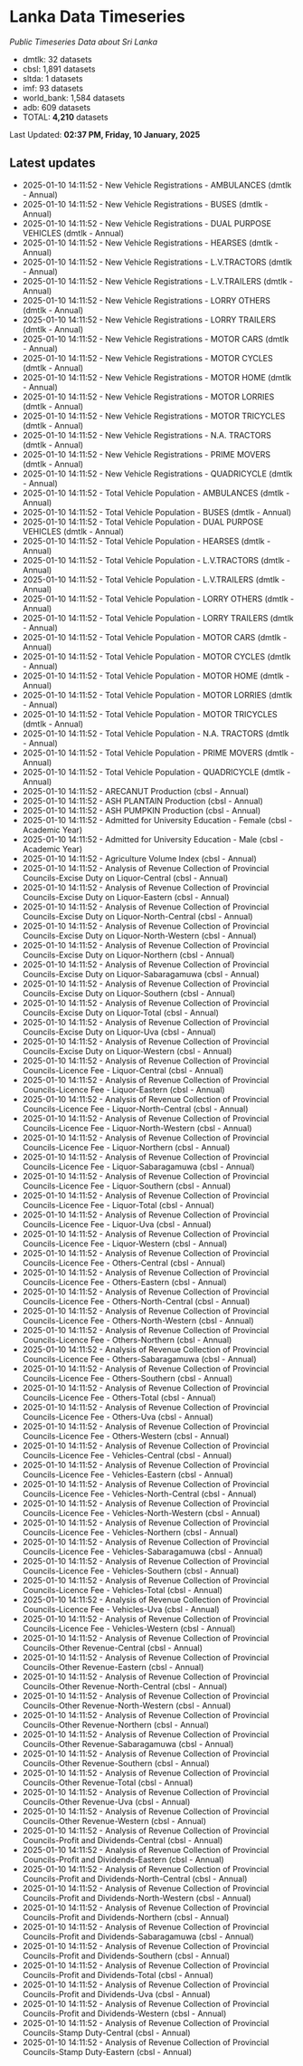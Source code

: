 # Lanka Data Timeseries
*Public Timeseries Data about Sri Lanka*

* dmtlk: 32 datasets
* cbsl: 1,891 datasets
* sltda: 1 datasets
* imf: 93 datasets
* world_bank: 1,584 datasets
* adb: 609 datasets
* TOTAL: **4,210** datasets

Last Updated: **02:37 PM, Friday, 10 January, 2025**

## Latest updates

* 2025-01-10 14:11:52 - New Vehicle Registrations - AMBULANCES (dmtlk - Annual)
* 2025-01-10 14:11:52 - New Vehicle Registrations - BUSES (dmtlk - Annual)
* 2025-01-10 14:11:52 - New Vehicle Registrations - DUAL PURPOSE VEHICLES (dmtlk - Annual)
* 2025-01-10 14:11:52 - New Vehicle Registrations - HEARSES (dmtlk - Annual)
* 2025-01-10 14:11:52 - New Vehicle Registrations - L.V.TRACTORS (dmtlk - Annual)
* 2025-01-10 14:11:52 - New Vehicle Registrations - L.V.TRAILERS (dmtlk - Annual)
* 2025-01-10 14:11:52 - New Vehicle Registrations - LORRY OTHERS (dmtlk - Annual)
* 2025-01-10 14:11:52 - New Vehicle Registrations - LORRY TRAILERS (dmtlk - Annual)
* 2025-01-10 14:11:52 - New Vehicle Registrations - MOTOR CARS (dmtlk - Annual)
* 2025-01-10 14:11:52 - New Vehicle Registrations - MOTOR CYCLES (dmtlk - Annual)
* 2025-01-10 14:11:52 - New Vehicle Registrations - MOTOR HOME (dmtlk - Annual)
* 2025-01-10 14:11:52 - New Vehicle Registrations - MOTOR LORRIES (dmtlk - Annual)
* 2025-01-10 14:11:52 - New Vehicle Registrations - MOTOR TRICYCLES (dmtlk - Annual)
* 2025-01-10 14:11:52 - New Vehicle Registrations - N.A. TRACTORS (dmtlk - Annual)
* 2025-01-10 14:11:52 - New Vehicle Registrations - PRIME MOVERS (dmtlk - Annual)
* 2025-01-10 14:11:52 - New Vehicle Registrations - QUADRICYCLE (dmtlk - Annual)
* 2025-01-10 14:11:52 - Total Vehicle Population - AMBULANCES (dmtlk - Annual)
* 2025-01-10 14:11:52 - Total Vehicle Population - BUSES (dmtlk - Annual)
* 2025-01-10 14:11:52 - Total Vehicle Population - DUAL PURPOSE VEHICLES (dmtlk - Annual)
* 2025-01-10 14:11:52 - Total Vehicle Population - HEARSES (dmtlk - Annual)
* 2025-01-10 14:11:52 - Total Vehicle Population - L.V.TRACTORS (dmtlk - Annual)
* 2025-01-10 14:11:52 - Total Vehicle Population - L.V.TRAILERS (dmtlk - Annual)
* 2025-01-10 14:11:52 - Total Vehicle Population - LORRY OTHERS (dmtlk - Annual)
* 2025-01-10 14:11:52 - Total Vehicle Population - LORRY TRAILERS (dmtlk - Annual)
* 2025-01-10 14:11:52 - Total Vehicle Population - MOTOR CARS (dmtlk - Annual)
* 2025-01-10 14:11:52 - Total Vehicle Population - MOTOR CYCLES (dmtlk - Annual)
* 2025-01-10 14:11:52 - Total Vehicle Population - MOTOR HOME (dmtlk - Annual)
* 2025-01-10 14:11:52 - Total Vehicle Population - MOTOR LORRIES (dmtlk - Annual)
* 2025-01-10 14:11:52 - Total Vehicle Population - MOTOR TRICYCLES (dmtlk - Annual)
* 2025-01-10 14:11:52 - Total Vehicle Population - N.A. TRACTORS (dmtlk - Annual)
* 2025-01-10 14:11:52 - Total Vehicle Population - PRIME MOVERS (dmtlk - Annual)
* 2025-01-10 14:11:52 - Total Vehicle Population - QUADRICYCLE (dmtlk - Annual)
* 2025-01-10 14:11:52 - ARECANUT Production (cbsl - Annual)
* 2025-01-10 14:11:52 - ASH PLANTAIN Production (cbsl - Annual)
* 2025-01-10 14:11:52 - ASH PUMPKIN Production (cbsl - Annual)
* 2025-01-10 14:11:52 - Admitted for University Education - Female (cbsl - Academic Year)
* 2025-01-10 14:11:52 - Admitted for University Education - Male (cbsl - Academic Year)
* 2025-01-10 14:11:52 - Agriculture Volume Index (cbsl - Annual)
* 2025-01-10 14:11:52 - Analysis of Revenue Collection of Provincial Councils-Excise Duty on Liquor-Central (cbsl - Annual)
* 2025-01-10 14:11:52 - Analysis of Revenue Collection of Provincial Councils-Excise Duty on Liquor-Eastern (cbsl - Annual)
* 2025-01-10 14:11:52 - Analysis of Revenue Collection of Provincial Councils-Excise Duty on Liquor-North-Central (cbsl - Annual)
* 2025-01-10 14:11:52 - Analysis of Revenue Collection of Provincial Councils-Excise Duty on Liquor-North-Western (cbsl - Annual)
* 2025-01-10 14:11:52 - Analysis of Revenue Collection of Provincial Councils-Excise Duty on Liquor-Northern (cbsl - Annual)
* 2025-01-10 14:11:52 - Analysis of Revenue Collection of Provincial Councils-Excise Duty on Liquor-Sabaragamuwa (cbsl - Annual)
* 2025-01-10 14:11:52 - Analysis of Revenue Collection of Provincial Councils-Excise Duty on Liquor-Southern (cbsl - Annual)
* 2025-01-10 14:11:52 - Analysis of Revenue Collection of Provincial Councils-Excise Duty on Liquor-Total (cbsl - Annual)
* 2025-01-10 14:11:52 - Analysis of Revenue Collection of Provincial Councils-Excise Duty on Liquor-Uva (cbsl - Annual)
* 2025-01-10 14:11:52 - Analysis of Revenue Collection of Provincial Councils-Excise Duty on Liquor-Western (cbsl - Annual)
* 2025-01-10 14:11:52 - Analysis of Revenue Collection of Provincial Councils-Licence Fee - Liquor-Central (cbsl - Annual)
* 2025-01-10 14:11:52 - Analysis of Revenue Collection of Provincial Councils-Licence Fee - Liquor-Eastern (cbsl - Annual)
* 2025-01-10 14:11:52 - Analysis of Revenue Collection of Provincial Councils-Licence Fee - Liquor-North-Central (cbsl - Annual)
* 2025-01-10 14:11:52 - Analysis of Revenue Collection of Provincial Councils-Licence Fee - Liquor-North-Western (cbsl - Annual)
* 2025-01-10 14:11:52 - Analysis of Revenue Collection of Provincial Councils-Licence Fee - Liquor-Northern (cbsl - Annual)
* 2025-01-10 14:11:52 - Analysis of Revenue Collection of Provincial Councils-Licence Fee - Liquor-Sabaragamuwa (cbsl - Annual)
* 2025-01-10 14:11:52 - Analysis of Revenue Collection of Provincial Councils-Licence Fee - Liquor-Southern (cbsl - Annual)
* 2025-01-10 14:11:52 - Analysis of Revenue Collection of Provincial Councils-Licence Fee - Liquor-Total (cbsl - Annual)
* 2025-01-10 14:11:52 - Analysis of Revenue Collection of Provincial Councils-Licence Fee - Liquor-Uva (cbsl - Annual)
* 2025-01-10 14:11:52 - Analysis of Revenue Collection of Provincial Councils-Licence Fee - Liquor-Western (cbsl - Annual)
* 2025-01-10 14:11:52 - Analysis of Revenue Collection of Provincial Councils-Licence Fee - Others-Central (cbsl - Annual)
* 2025-01-10 14:11:52 - Analysis of Revenue Collection of Provincial Councils-Licence Fee - Others-Eastern (cbsl - Annual)
* 2025-01-10 14:11:52 - Analysis of Revenue Collection of Provincial Councils-Licence Fee - Others-North-Central (cbsl - Annual)
* 2025-01-10 14:11:52 - Analysis of Revenue Collection of Provincial Councils-Licence Fee - Others-North-Western (cbsl - Annual)
* 2025-01-10 14:11:52 - Analysis of Revenue Collection of Provincial Councils-Licence Fee - Others-Northern (cbsl - Annual)
* 2025-01-10 14:11:52 - Analysis of Revenue Collection of Provincial Councils-Licence Fee - Others-Sabaragamuwa (cbsl - Annual)
* 2025-01-10 14:11:52 - Analysis of Revenue Collection of Provincial Councils-Licence Fee - Others-Southern (cbsl - Annual)
* 2025-01-10 14:11:52 - Analysis of Revenue Collection of Provincial Councils-Licence Fee - Others-Total (cbsl - Annual)
* 2025-01-10 14:11:52 - Analysis of Revenue Collection of Provincial Councils-Licence Fee - Others-Uva (cbsl - Annual)
* 2025-01-10 14:11:52 - Analysis of Revenue Collection of Provincial Councils-Licence Fee - Others-Western (cbsl - Annual)
* 2025-01-10 14:11:52 - Analysis of Revenue Collection of Provincial Councils-Licence Fee - Vehicles-Central (cbsl - Annual)
* 2025-01-10 14:11:52 - Analysis of Revenue Collection of Provincial Councils-Licence Fee - Vehicles-Eastern (cbsl - Annual)
* 2025-01-10 14:11:52 - Analysis of Revenue Collection of Provincial Councils-Licence Fee - Vehicles-North-Central (cbsl - Annual)
* 2025-01-10 14:11:52 - Analysis of Revenue Collection of Provincial Councils-Licence Fee - Vehicles-North-Western (cbsl - Annual)
* 2025-01-10 14:11:52 - Analysis of Revenue Collection of Provincial Councils-Licence Fee - Vehicles-Northern (cbsl - Annual)
* 2025-01-10 14:11:52 - Analysis of Revenue Collection of Provincial Councils-Licence Fee - Vehicles-Sabaragamuwa (cbsl - Annual)
* 2025-01-10 14:11:52 - Analysis of Revenue Collection of Provincial Councils-Licence Fee - Vehicles-Southern (cbsl - Annual)
* 2025-01-10 14:11:52 - Analysis of Revenue Collection of Provincial Councils-Licence Fee - Vehicles-Total (cbsl - Annual)
* 2025-01-10 14:11:52 - Analysis of Revenue Collection of Provincial Councils-Licence Fee - Vehicles-Uva (cbsl - Annual)
* 2025-01-10 14:11:52 - Analysis of Revenue Collection of Provincial Councils-Licence Fee - Vehicles-Western (cbsl - Annual)
* 2025-01-10 14:11:52 - Analysis of Revenue Collection of Provincial Councils-Other Revenue-Central (cbsl - Annual)
* 2025-01-10 14:11:52 - Analysis of Revenue Collection of Provincial Councils-Other Revenue-Eastern (cbsl - Annual)
* 2025-01-10 14:11:52 - Analysis of Revenue Collection of Provincial Councils-Other Revenue-North-Central (cbsl - Annual)
* 2025-01-10 14:11:52 - Analysis of Revenue Collection of Provincial Councils-Other Revenue-North-Western (cbsl - Annual)
* 2025-01-10 14:11:52 - Analysis of Revenue Collection of Provincial Councils-Other Revenue-Northern (cbsl - Annual)
* 2025-01-10 14:11:52 - Analysis of Revenue Collection of Provincial Councils-Other Revenue-Sabaragamuwa (cbsl - Annual)
* 2025-01-10 14:11:52 - Analysis of Revenue Collection of Provincial Councils-Other Revenue-Southern (cbsl - Annual)
* 2025-01-10 14:11:52 - Analysis of Revenue Collection of Provincial Councils-Other Revenue-Total (cbsl - Annual)
* 2025-01-10 14:11:52 - Analysis of Revenue Collection of Provincial Councils-Other Revenue-Uva (cbsl - Annual)
* 2025-01-10 14:11:52 - Analysis of Revenue Collection of Provincial Councils-Other Revenue-Western (cbsl - Annual)
* 2025-01-10 14:11:52 - Analysis of Revenue Collection of Provincial Councils-Profit and Dividends-Central (cbsl - Annual)
* 2025-01-10 14:11:52 - Analysis of Revenue Collection of Provincial Councils-Profit and Dividends-Eastern (cbsl - Annual)
* 2025-01-10 14:11:52 - Analysis of Revenue Collection of Provincial Councils-Profit and Dividends-North-Central (cbsl - Annual)
* 2025-01-10 14:11:52 - Analysis of Revenue Collection of Provincial Councils-Profit and Dividends-North-Western (cbsl - Annual)
* 2025-01-10 14:11:52 - Analysis of Revenue Collection of Provincial Councils-Profit and Dividends-Northern (cbsl - Annual)
* 2025-01-10 14:11:52 - Analysis of Revenue Collection of Provincial Councils-Profit and Dividends-Sabaragamuwa (cbsl - Annual)
* 2025-01-10 14:11:52 - Analysis of Revenue Collection of Provincial Councils-Profit and Dividends-Southern (cbsl - Annual)
* 2025-01-10 14:11:52 - Analysis of Revenue Collection of Provincial Councils-Profit and Dividends-Total (cbsl - Annual)
* 2025-01-10 14:11:52 - Analysis of Revenue Collection of Provincial Councils-Profit and Dividends-Uva (cbsl - Annual)
* 2025-01-10 14:11:52 - Analysis of Revenue Collection of Provincial Councils-Profit and Dividends-Western (cbsl - Annual)
* 2025-01-10 14:11:52 - Analysis of Revenue Collection of Provincial Councils-Stamp Duty-Central (cbsl - Annual)
* 2025-01-10 14:11:52 - Analysis of Revenue Collection of Provincial Councils-Stamp Duty-Eastern (cbsl - Annual)